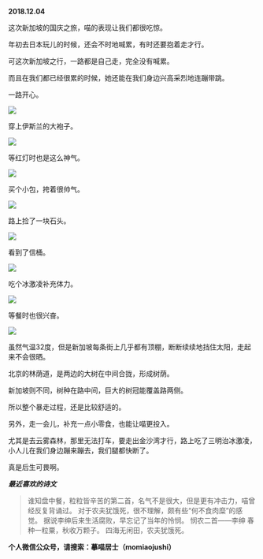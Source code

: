 
          
            
**2018.12.04**

这次新加坡的国庆之旅，喵的表现让我们都很吃惊。

年初去日本玩儿的时候，还会不时地喊累，有时还要抱着走才行。

可这次新加坡之行，一路都是自己走，完全没有喊累。

而且在我们都已经很累的时候，她还能在我们身边兴高采烈地连蹦带跳。

一路开心。




![](//upload-images.jianshu.io/upload_images/51001-be2c90c46e5d1e25.jpg)




穿上伊斯兰的大袍子。




![](//upload-images.jianshu.io/upload_images/51001-8fc48721956909dc.jpg)




等红灯时也是这么神气。




![](//upload-images.jianshu.io/upload_images/51001-71bf182be35da813.jpg)




买个小包，挎着很帅气。




![](//upload-images.jianshu.io/upload_images/51001-3cf8a9c9def369be.jpg)




路上捡了一块石头。




![](//upload-images.jianshu.io/upload_images/51001-ce9ffab863643096.jpg)




看到了信桶。




![](//upload-images.jianshu.io/upload_images/51001-55cf74f273600a07.jpg)




吃个冰激凌补充体力。




![](//upload-images.jianshu.io/upload_images/51001-95ebafee23ba4e85.jpg)




等餐时也很兴奋。




![](//upload-images.jianshu.io/upload_images/51001-e1c09c81f00185f8.jpg)




虽然气温32度，但是新加坡每条街上几乎都有顶棚，断断续续地挡住太阳，走起来不会很晒。

北京的林荫道，是两边的大树在中间合拢，形成树荫。

新加坡则不同，树种在路中间，巨大的树冠能覆盖路两侧。

所以整个暴走过程，还是比较舒适的。

另外，走一会儿，补充一点小零食，也能让喵更投入。

尤其是去云雾森林，那里无法打车，要走出金沙湾才行，路上吃了三明治冰激凌，小人儿在我们身边蹦来蹦去，我们腿都快断了。

真是后生可畏啊。


***最近喜欢的诗文***
>谁知盘中餐，粒粒皆辛苦的第二首，名气不是很大，但是更有冲击力，喵曾经反复背诵过。
对于农夫犹饿死，很不理解，颇有些“何不食肉糜”的感觉。
据说李绅后来生活腐败，早忘记了当年的怜悯。
悯农二首——李绅
春种一粒粟，秋收万颗子。
四海无闲田，农夫犹饿死。




**个人微信公众号，请搜索：摹喵居士（momiaojushi）**

          
        